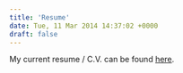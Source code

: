 ```yaml
---
title: 'Resume'
date: Tue, 11 Mar 2014 14:37:02 +0000
draft: false
---
```


My current resume / C.V. can be found [here](https://github.com/buraglio/resume/).